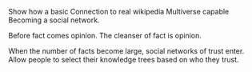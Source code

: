 Show how a basic
Connection to real wikipedia
Multiverse capable
Becoming a social network.

Before fact comes opinion.  The cleanser of fact is opinion.

When the number of facts become large, social networks of trust enter.  Allow people to select their knowledge trees based on who they trust.